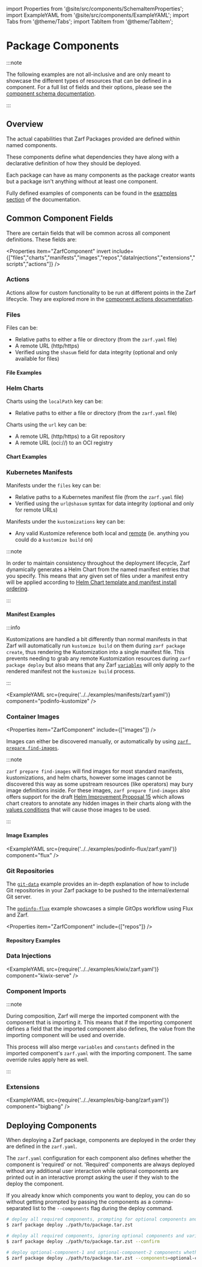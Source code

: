 import Properties from '@site/src/components/SchemaItemProperties';
import ExampleYAML from '@site/src/components/ExampleYAML';
import Tabs from '@theme/Tabs';
import TabItem from '@theme/TabItem';

# Package Components

:::note

The following examples are not all-inclusive and are only meant to showcase the different types of resources that can be defined in a component. For a full list of fields and their options, please see the [component schema documentation](4-zarf-schema.md#components).

:::

## Overview

The actual capabilities that Zarf Packages provided are defined within named components.

These components define what dependencies they have along with a declarative definition of how they should be deployed.

Each package can have as many components as the package creator wants but a package isn't anything without at least one component.

Fully defined examples of components can be found in the [examples section](/examples/) of the documentation.

## Common Component Fields

There are certain fields that will be common across all component definitions. These fields are:

<Properties item="ZarfComponent" invert include={["files","charts","manifests","images","repos","dataInjections","extensions","scripts","actions"]} />

### Actions

<Properties item="ZarfComponentActions" />

Actions allow for custom functionality to be run at different points in the Zarf lifecycle.  They are explored more in the [component actions documentation](7-component-actions.md).

### Files

<Properties item="ZarfFile" />

Files can be:

- Relative paths to either a file or directory (from the `zarf.yaml` file)
- A remote URL (http/https)
- Verified using the `shasum` field for data integrity (optional and only available for files)

#### File Examples

<Tabs queryString="file-examples">
<TabItem value="Local">
<ExampleYAML src={require('../../examples/component-actions/zarf.yaml')} component="on-deploy-with-template-use-of-variable" />
</TabItem>
<TabItem value="Remote with SHA sums">
<ExampleYAML src={require('../../packages/distros/k3s/zarf.yaml')} component="k3s" />
</TabItem>
</Tabs>

### Helm Charts

<Properties item="ZarfChart" />

Charts using the `localPath` key can be:

- Relative paths to either a file or directory (from the `zarf.yaml` file)

Charts using the `url` key can be:

- A remote URL (http/https) to a Git repository
- A remote URL (oci://) to an OCI registry

#### Chart Examples

<Tabs queryString="chart-examples">
<TabItem value="localPath">
<ExampleYAML src={require('../../examples/helm-charts/zarf.yaml')} component="demo-helm-local-chart" />
</TabItem>
<TabItem value="URL (git)">
<ExampleYAML src={require('../../examples/helm-charts/zarf.yaml')} component="demo-helm-git-chart" />
</TabItem>
<TabItem value="URL (oci)">
<ExampleYAML src={require('../../examples/helm-charts/zarf.yaml')} component="demo-helm-oci-chart" />
</TabItem>
</Tabs>

### Kubernetes Manifests

<Properties item="ZarfManifest" />

Manifests under the `files` key can be:

- Relative paths to a Kubernetes manifest file (from the `zarf.yaml` file)
- Verified using the `url@shasum` syntax for data integrity (optional and only for remote URLs)

Manifests under the `kustomizations` key can be:

- Any valid Kustomize reference both local and [remote](https://github.com/kubernetes-sigs/kustomize/blob/master/examples/remoteBuild.md) (ie. anything you could do a `kustomize build` on)

:::note

In order to maintain consistency throughout the deployment lifecycle, Zarf dynamically generates a Helm Chart from the named manifest entries that you specify.  This means that any given set of files under a manifest entry will be applied according to [Helm Chart template and manifest install ordering](https://github.com/helm/helm/blob/main/pkg/releaseutil/manifest_sorter.go#L78).

:::

#### Manifest Examples

<Tabs queryString="manifest-examples">
<TabItem value="Local">
<ExampleYAML src={require('../../examples/manifests/zarf.yaml')} component="httpd-local" />
</TabItem>
<TabItem value="Remote">
<ExampleYAML src={require('../../examples/manifests/zarf.yaml')} component="nginx-remote" />
</TabItem>
<TabItem value="Kustomizations">

:::info

Kustomizations are handled a bit differently than normal manifests in that Zarf will automatically run `kustomize build` on them during `zarf package create`, thus rendering the Kustomization into a single manifest file.  This prevents needing to grab any remote Kustomization resources during `zarf package deploy` but also means that any Zarf [`variables`](../../examples/variables/README.md#deploy-time-variables-and-constants) will only apply to the rendered manifest not the `kustomize build` process.

:::

<ExampleYAML src={require('../../examples/manifests/zarf.yaml')} component="podinfo-kustomize" />
</TabItem>
</Tabs>

### Container Images

<Properties item="ZarfComponent" include={["images"]} />

Images can either be discovered manually, or automatically by using [`zarf prepare find-images`](../2-the-zarf-cli/100-cli-commands/zarf_prepare_find-images.md).

:::note

`zarf prepare find-images` will find images for most standard manifests, kustomizations, and helm charts, however some images cannot be discovered this way as some upstream resources (like operators) may bury image definitions inside.  For these images, `zarf prepare find-images` also offers support for the draft [Helm Improvement Proposal 15](https://github.com/helm/community/blob/main/hips/hip-0015.md) which allows chart creators to annotate any hidden images in their charts along with the [values conditions](https://github.com/helm/community/issues/277) that will cause those images to be used.

:::

#### Image Examples

<ExampleYAML src={require('../../examples/podinfo-flux/zarf.yaml')} component="flux" />

### Git Repositories

The [`git-data`](/examples/git-data/) example provides an in-depth explanation of how to include Git repositories in your Zarf package to be pushed to the internal/external Git server.

The [`podinfo-flux`](/examples/podinfo-flux/) example showcases a simple GitOps workflow using Flux and Zarf.

<Properties item="ZarfComponent" include={["repos"]} />

#### Repository Examples

<Tabs queryString="git-repo-examples">
<TabItem value="Full Mirror">
<ExampleYAML src={require('../../examples/git-data/zarf.yaml')} component="full-repo" />
</TabItem>
<TabItem value="Specific Tag">
<ExampleYAML src={require('../../examples/git-data/zarf.yaml')} component="specific-tag" />
</TabItem>
<TabItem value="Specific Branch">
<ExampleYAML src={require('../../examples/git-data/zarf.yaml')} component="specific-branch" />
</TabItem>
<TabItem value="Specific Hash">
<ExampleYAML src={require('../../examples/git-data/zarf.yaml')} component="specific-hash" />
</TabItem>
</Tabs>

### Data Injections

<Properties item="ZarfDataInjection" />

<ExampleYAML src={require('../../examples/kiwix/zarf.yaml')} component="kiwix-serve" />

### Component Imports

<Properties item="ZarfComponentImport" />

<Tabs queryString="import-examples">
<TabItem value="Local Path">
<ExampleYAML src={require('../../examples/composable-packages/zarf.yaml')} component="local-games-path" />
</TabItem>
<TabItem value="OCI URL">
<ExampleYAML src={require('../../examples/composable-packages/zarf.yaml')} component="oci-wordpress-url" />
</TabItem>
</Tabs>

:::note

During composition, Zarf will merge the imported component with the component that is importing it. This means that if the importing component defines a field that the imported component also defines, the value from the importing component will be used and override.

This process will also merge `variables` and `constants` defined in the imported component's `zarf.yaml` with the importing component. The same override rules apply here as well.

:::

### Extensions

<Properties item="ZarfComponentExtensions" />

<ExampleYAML src={require('../../examples/big-bang/zarf.yaml')} component="bigbang" />

## Deploying Components

When deploying a Zarf package, components are deployed in the order they are defined in the `zarf.yaml`.

The `zarf.yaml` configuration for each component also defines whether the component is 'required' or not. 'Required' components are always deployed without any additional user interaction while optional components are printed out in an interactive prompt asking the user if they wish to the deploy the component.

If you already know which components you want to deploy, you can do so without getting prompted by passing the components as a comma-separated list to the `--components` flag during the deploy command.

```bash
# deploy all required components, prompting for optional components and variables
$ zarf package deploy ./path/to/package.tar.zst

# deploy all required components, ignoring optional components and variable prompts
$ zarf package deploy ./path/to/package.tar.zst --confirm

# deploy optional-component-1 and optional-component-2 components whether they are required or not
$ zarf package deploy ./path/to/package.tar.zst --components=optional-component-1,optional-component-2
```
